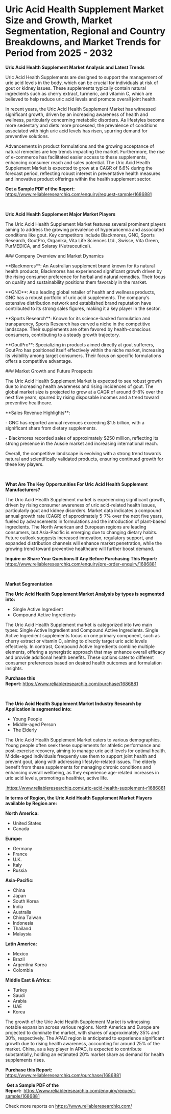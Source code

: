 <p><h1>Uric Acid Health Supplement Market Size and Growth, Market Segmentation, Regional and Country Breakdowns, and Market Trends for Period from 2025 -  2032</h1></p><p><strong>Uric Acid Health Supplement Market Analysis and Latest Trends</strong></p>
<p><p>Uric Acid Health Supplements are designed to support the management of uric acid levels in the body, which can be crucial for individuals at risk of gout or kidney issues. These supplements typically contain natural ingredients such as cherry extract, turmeric, and vitamin C, which are believed to help reduce uric acid levels and promote overall joint health. </p><p>In recent years, the Uric Acid Health Supplement Market has witnessed significant growth, driven by an increasing awareness of health and wellness, particularly concerning metabolic disorders. As lifestyles become more sedentary and diets more processed, the prevalence of conditions associated with high uric acid levels has risen, spurring demand for preventive solutions. </p><p>Advancements in product formulations and the growing acceptance of natural remedies are key trends impacting the market. Furthermore, the rise of e-commerce has facilitated easier access to these supplements, enhancing consumer reach and sales potential. The Uric Acid Health Supplement Market is expected to grow at a CAGR of 6.6% during the forecast period, reflecting robust interest in preventative health measures and innovative product offerings within the health supplement sector.</p></p>
<p><strong>Get a Sample PDF of the Report:&nbsp;</strong> <a href="https://www.reliableresearchiq.com/enquiry/request-sample/1686881?utm_campaign=3567&utm_medium=2&utm_source=Github&utm_content=ia&utm_term=26032025&utm_id=uric-acid-health-supplement">https://www.reliableresearchiq.com/enquiry/request-sample/1686881</a></p>
<p>&nbsp;</p>
<p><strong>Uric Acid Health Supplement Major Market Players</strong></p>
<p><p>The Uric Acid Health Supplement Market features several prominent players aiming to address the growing prevalence of hyperuricemia and associated conditions like gout. Key competitors include Blackmores, GNC, Sports Research, GoutPro, Organika, Vita Life Sciences Ltd., Swisse, Vita Green, PurMEDICA, and Solaray (Nutraceutical).</p><p>### Company Overview and Market Dynamics</p><p>**Blackmores**: An Australian supplement brand known for its natural health products, Blackmores has experienced significant growth driven by the rising consumer preference for herbal and natural remedies. Their focus on quality and sustainability positions them favorably in the market.</p><p>**GNC**: As a leading global retailer of health and wellness products, GNC has a robust portfolio of uric acid supplements. The company’s extensive distribution network and established brand reputation have contributed to its strong sales figures, making it a key player in the sector.</p><p>**Sports Research**: Known for its science-backed formulation and transparency, Sports Research has carved a niche in the competitive landscape. Their supplements are often favored by health-conscious consumers, contributing to a steady growth trajectory.</p><p>**GoutPro**: Specializing in products aimed directly at gout sufferers, GoutPro has positioned itself effectively within the niche market, increasing its visibility among target consumers. Their focus on specific formulations offers a competitive advantage.</p><p>### Market Growth and Future Prospects</p><p>The Uric Acid Health Supplement Market is expected to see robust growth due to increasing health awareness and rising incidences of gout. The global market size is projected to grow at a CAGR of around 6–8% over the next five years, spurred by rising disposable incomes and a trend toward preventive healthcare.</p><p>**Sales Revenue Highlights**:</p><p>- GNC has reported annual revenues exceeding $1.5 billion, with a significant share from dietary supplements.</p><p>- Blackmores recorded sales of approximately $250 million, reflecting its strong presence in the Aussie market and increasing international reach.</p><p>Overall, the competitive landscape is evolving with a strong trend towards natural and scientifically validated products, ensuring continued growth for these key players.</p></p>
<p>&nbsp;</p>
<p><strong>What Are The Key Opportunities For Uric Acid Health Supplement Manufacturers?</strong></p>
<p><p>The Uric Acid Health Supplement market is experiencing significant growth, driven by rising consumer awareness of uric acid-related health issues, particularly gout and kidney disorders. Market data indicates a compound annual growth rate (CAGR) of approximately 5-7% over the next five years, fueled by advancements in formulations and the introduction of plant-based ingredients. The North American and European regions are leading consumers, but Asia-Pacific is emerging due to changing dietary habits. Future outlook suggests increased innovation, regulatory support, and expanded distribution channels will enhance market penetration, while the growing trend toward preventive healthcare will further boost demand.</p></p>
<p><strong>Inquire or Share Your Questions If Any Before Purchasing This Report:</strong> <a href="https://www.reliableresearchiq.com/enquiry/pre-order-enquiry/1686881?utm_campaign=3567&utm_medium=2&utm_source=Github&utm_content=ia&utm_term=26032025&utm_id=uric-acid-health-supplement">https://www.reliableresearchiq.com/enquiry/pre-order-enquiry/1686881</a></p>
<p>&nbsp;</p>
<p><strong>Market Segmentation</strong></p>
<p><strong>The Uric Acid Health Supplement Market Analysis by types is segmented into:</strong></p>
<p><ul><li>Single Active Ingredient</li><li>Compound Active Ingredients</li></ul></p>
<p><p>The Uric Acid Health Supplement market is categorized into two main types: Single Active Ingredient and Compound Active Ingredients. Single Active Ingredient supplements focus on one primary component, such as cherry extract or vitamin C, aiming to directly target uric acid levels effectively. In contrast, Compound Active Ingredients combine multiple elements, offering a synergistic approach that may enhance overall efficacy and provide additional health benefits. These options cater to different consumer preferences based on desired health outcomes and formulation insights.</p></p>
<p><strong>Purchase this Report:&nbsp;</strong><a href="https://www.reliableresearchiq.com/purchase/1686881?utm_campaign=3567&utm_medium=2&utm_source=Github&utm_content=ia&utm_term=26032025&utm_id=uric-acid-health-supplement">https://www.reliableresearchiq.com/purchase/1686881</a></p>
<p>&nbsp;</p>
<p><strong>The Uric Acid Health Supplement Market Industry Research by Application is segmented into:</strong></p>
<p><ul><li>Young People</li><li>Middle-aged Person</li><li>The Elderly</li></ul></p>
<p><p>The Uric Acid Health Supplement Market caters to various demographics. Young people often seek these supplements for athletic performance and post-exercise recovery, aiming to manage uric acid levels for optimal health. Middle-aged individuals frequently use them to support joint health and prevent gout, along with addressing lifestyle-related issues. The elderly benefit from these supplements for managing chronic conditions and enhancing overall wellbeing, as they experience age-related increases in uric acid levels, promoting a healthier, active life.</p></p>
<p><a href="https://www.reliableresearchiq.com/uric-acid-health-supplement-r1686881?utm_campaign=3567&utm_medium=2&utm_source=Github&utm_content=ia&utm_term=26032025&utm_id=uric-acid-health-supplement">&nbsp;https://www.reliableresearchiq.com/uric-acid-health-supplement-r1686881</a></p>
<p><strong>In terms of Region, the Uric Acid Health Supplement Market Players available by Region are:</strong></p>
<p>
    <p> <strong> North America: </strong>
        <ul>
            <li>United States</li>
            <li>Canada</li>
        </ul>
        </p> 
    <p> <strong> Europe: </strong>
        <ul>
            <li>Germany</li>
            <li>France</li>
            <li>U.K.</li>
            <li>Italy</li>
            <li>Russia</li>
        </ul>
        </p> 
    <p> <strong> Asia-Pacific: </strong>
        <ul>
            <li>China</li>
            <li>Japan</li>
            <li>South Korea</li>
            <li>India</li>
            <li>Australia</li>
            <li>China Taiwan</li>
            <li>Indonesia</li>
            <li>Thailand</li>
            <li>Malaysia</li>
        </ul>
        </p> 
    <p> <strong> Latin America: </strong>
        <ul>
            <li>Mexico</li>
            <li>Brazil</li>
            <li>Argentina Korea</li>
            <li>Colombia</li>
        </ul>
        </p> 
    <p> <strong> Middle East & Africa: </strong>
        <ul>
            <li>Turkey</li>
            <li>Saudi</li>
            <li>Arabia</li>
            <li>UAE</li>
            <li>Korea</li>
        </ul>
    </p>
    </p>
<p><p>The growth of the Uric Acid Health Supplement Market is witnessing notable expansion across various regions. North America and Europe are projected to dominate the market, with shares of approximately 35% and 30%, respectively. The APAC region is anticipated to experience significant growth due to rising health awareness, accounting for around 25% of the market. China, as a key player in APAC, is expected to contribute substantially, holding an estimated 20% market share as demand for health supplements rises.</p></p>
<p><strong>Purchase this Report: </strong><a href="https://www.reliableresearchiq.com/purchase/1686881?utm_campaign=3567&utm_medium=2&utm_source=Github&utm_content=ia&utm_term=26032025&utm_id=uric-acid-health-supplement">https://www.reliableresearchiq.com/purchase/1686881</a></p>
<p>&nbsp;<strong>Get a Sample PDF of the Report:&nbsp;&nbsp;</strong><a href="https://www.reliableresearchiq.com/enquiry/request-sample/1686881?utm_campaign=3567&utm_medium=2&utm_source=Github&utm_content=ia&utm_term=26032025&utm_id=uric-acid-health-supplement">https://www.reliableresearchiq.com/enquiry/request-sample/1686881</a></p>
<p><strong></strong></p>
<p>Check more reports on <a href="https://www.reliableresearchiq.com/?utm_campaign=3567&utm_medium=2&utm_source=Github&utm_content=ia&utm_term=26032025&utm_id=uric-acid-health-supplement">https://www.reliableresearchiq.com/</a></p>
